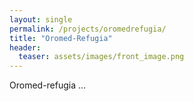 ```yaml
---
layout: single
permalink: /projects/oromedrefugia/
title: "Oromed-Refugia"
header:
  teaser: assets/images/front_image.png
---
```


Oromed-refugia ...
